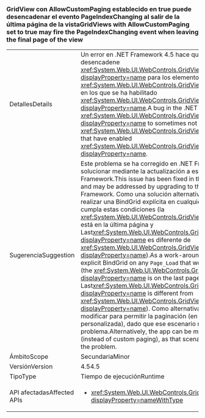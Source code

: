 ### <a name="gridviews-with-allowcustompaging-set-to-true-may-fire-the-pageindexchanging-event-when-leaving-the-final-page-of-the-view"></a><span data-ttu-id="b7449-101">GridView con AllowCustomPaging establecido en true puede desencadenar el evento PageIndexChanging al salir de la última página de la vista</span><span class="sxs-lookup"><span data-stu-id="b7449-101">GridViews with AllowCustomPaging set to true may fire the PageIndexChanging event when leaving the final page of the view</span></span>

|   |   |
|---|---|
|<span data-ttu-id="b7449-102">Detalles</span><span class="sxs-lookup"><span data-stu-id="b7449-102">Details</span></span>|<span data-ttu-id="b7449-103">Un error en .NET Framework 4.5 hace que en ocasiones no se desencadene <xref:System.Web.UI.WebControls.GridView.PageIndexChanging?displayProperty=name> para los elementos <xref:System.Web.UI.WebControls.GridView?displayProperty=name> en los que se ha habilitado <xref:System.Web.UI.WebControls.GridView.AllowCustomPaging?displayProperty=name>.</span><span class="sxs-lookup"><span data-stu-id="b7449-103">A bug in the .NET Framework 4.5 causes <xref:System.Web.UI.WebControls.GridView.PageIndexChanging?displayProperty=name> to sometimes not fire for <xref:System.Web.UI.WebControls.GridView?displayProperty=name>s that have enabled <xref:System.Web.UI.WebControls.GridView.AllowCustomPaging?displayProperty=name>.</span></span>|
|<span data-ttu-id="b7449-104">Sugerencia</span><span class="sxs-lookup"><span data-stu-id="b7449-104">Suggestion</span></span>|<span data-ttu-id="b7449-105">Este problema se ha corregido en .NET Framework 4.6 y se puede solucionar mediante la actualización a esa versión de .NET Framework.</span><span class="sxs-lookup"><span data-stu-id="b7449-105">This issue has been fixed in the .NET Framework 4.6 and may be addressed by upgrading to that version of the .NET Framework.</span></span> <span data-ttu-id="b7449-106">Como una solución alternativa, la aplicación puede realizar una BindGrid explícita en cualquier método <code>Page_Load</code> que cumpla estas condiciones (la <xref:System.Web.UI.WebControls.GridView?displayProperty=name> está en la última página y Last<xref:System.Web.UI.WebControls.GridView.PageSize?displayProperty=name> es diferente de <xref:System.Web.UI.WebControls.GridView.PageSize?displayProperty=name>).</span><span class="sxs-lookup"><span data-stu-id="b7449-106">As a work-around, the app can do an explicit BindGrid on any <code>Page_Load</code> that would hit these conditions (the <xref:System.Web.UI.WebControls.GridView?displayProperty=name> is on the last page and Last<xref:System.Web.UI.WebControls.GridView.PageSize?displayProperty=name> is different from <xref:System.Web.UI.WebControls.GridView.PageSize?displayProperty=name>).</span></span> <span data-ttu-id="b7449-107">Como alternativa, la aplicación se puede modificar para permitir la paginación (en lugar de la paginación personalizada), dado que ese escenario no ilustra el problema.</span><span class="sxs-lookup"><span data-stu-id="b7449-107">Alternatively, the app can be modified to allow paging (instead of custom paging), as that scenario does not demonstrate the problem.</span></span>|
|<span data-ttu-id="b7449-108">Ámbito</span><span class="sxs-lookup"><span data-stu-id="b7449-108">Scope</span></span>|<span data-ttu-id="b7449-109">Secundaria</span><span class="sxs-lookup"><span data-stu-id="b7449-109">Minor</span></span>|
|<span data-ttu-id="b7449-110">Versión</span><span class="sxs-lookup"><span data-stu-id="b7449-110">Version</span></span>|<span data-ttu-id="b7449-111">4.5</span><span class="sxs-lookup"><span data-stu-id="b7449-111">4.5</span></span>|
|<span data-ttu-id="b7449-112">Tipo</span><span class="sxs-lookup"><span data-stu-id="b7449-112">Type</span></span>|<span data-ttu-id="b7449-113">Tiempo de ejecución</span><span class="sxs-lookup"><span data-stu-id="b7449-113">Runtime</span></span>|
|<span data-ttu-id="b7449-114">API afectadas</span><span class="sxs-lookup"><span data-stu-id="b7449-114">Affected APIs</span></span>|<ul><li><xref:System.Web.UI.WebControls.GridView.AllowCustomPaging?displayProperty=nameWithType></li></ul>|

